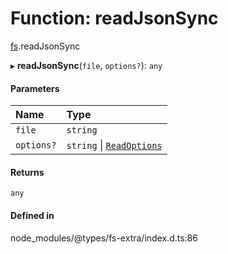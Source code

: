 # Function: readJsonSync

[fs](../modules/fs.md).readJsonSync

▸ **readJsonSync**(`file`, `options?`): `any`

#### Parameters

| Name | Type |
| :------ | :------ |
| `file` | `string` |
| `options?` | `string` \| [`ReadOptions`](../interfaces/fs.ReadOptions.md) |

#### Returns

`any`

#### Defined in

node_modules/@types/fs-extra/index.d.ts:86
